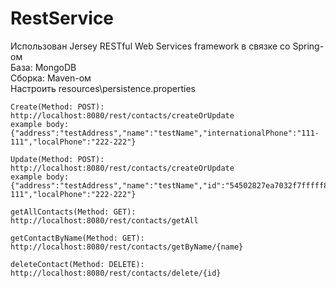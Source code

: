 RestService
===========
Использован Jersey RESTful Web Services framework в связке со Spring-ом<br>
База: MongoDB<br>
Сборка: Maven-ом<br>
Настроить resources\persistence.properties

    Create(Method: POST):
    http://localhost:8080/rest/contacts/createOrUpdate
    example body: {"address":"testAddress","name":"testName","internationalPhone":"111-111","localPhone":"222-222"}

    Update(Method: POST):
    http://localhost:8080/rest/contacts/createOrUpdate
    example body: {"address":"testAddress","name":"testName","id":"54502827ea7032f7fffff8e4","internationalPhone":"111-111","localPhone":"222-222"}

    getAllContacts(Method: GET):
    http://localhost:8080/rest/contacts/getAll

    getContactByName(Method: GET):
    http://localhost:8080/rest/contacts/getByName/{name}

    deleteContact(Method: DELETE):
    http://localhost:8080/rest/contacts/delete/{id}
